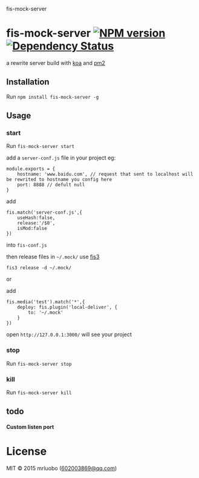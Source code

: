 fis-mock-server


# fis-mock-server [![NPM version][npm-image]][npm-url] [![Dependency Status][daviddm-image]][daviddm-url]


a rewrite server build with [koa](https://github.com/koajs/koa) and [pm2](https://github.com/Unitech/pm2)

## Installation

 Run `npm install fis-mock-server -g`

## Usage

### start
Run `fis-mock-server start`

add a `server-conf.js` file in your project
eg:
```
module.exports = {
    hostname: 'www.baidu.com', // request that sent to localhost will be rewrited to hostname you config here
    port: 8888 // defult null
}
```

add
```
fis.match('server-conf.js',{
    useHash:false,
    release:'/$0',
    isMod:false
})

```
into `fis-conf.js`

then release files in `~/.mock/` use [fis3](https://github.com/fex-team/fis3)

`fis3 release -d ~/.mock/`

or

add
```
fis.media('test').match('*',{
    deploy: fis.plugin('local-deliver', {
        to: '~/.mock'
    }
})
```

open  `http://127.0.0.1:3000/` will see your project

### stop
Run `fis-mock-server stop`

### kill

Run `fis-mock-server kill`

## todo

#### Custom listen port



# License
 MIT © 2015 mrluobo (602003869@qq.com)

 [npm-image]: https://badge.fury.io/js/fis-mock-server.svg
 [npm-url]: https://www.npmjs.com/package/fis-mock-server
 [daviddm-image]: https://david-dm.org/Mrluobo/fis-mock-server.svg?theme=shields.io
 [daviddm-url]: https://david-dm.org/Mrluobo/fis-mock-server.svg